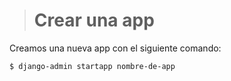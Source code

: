 ># Crear una app
Creamos una nueva app con el siguiente comando:

	$ django-admin startapp nombre-de-app